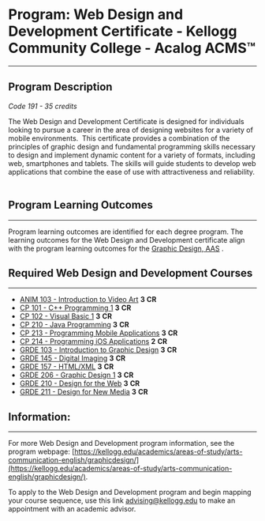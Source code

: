 # Program: Web Design and Development Certificate - Kellogg Community College - Acalog ACMS™

---

## Program Description

*Code 191 - 35 credits*

The Web Design and Development Certificate is designed for individuals looking to pursue a career in the area of designing websites for a variety of mobile environments.  This certificate provides a combination of the principles of graphic design and fundamental programming skills necessary to design and implement dynamic content for a variety of formats, including web, smartphones and tablets. The skills will guide students to develop web applications that combine the ease of use with attractiveness and reliability.  

## Program Learning Outcomes

---

Program learning outcomes are identified for each degree program. The learning outcomes for the Web Design and Development certificate align with the program learning outcomes for the [Graphic Design, AAS](http://catalog.kellogg.edu/preview_program.php?catoid=23&poid=2166&returnto=1635preview_program.php?catoid=23&poid=2133) . 

## Required Web Design and Development Courses

---

- [ANIM 103 - Introduction to Video Art](http://catalog.kellogg.edu/preview_program.php?catoid=23&poid=2166&returnto=1635#) **3** **CR**
- [CP 101 - C++ Programming 1](http://catalog.kellogg.edu/preview_program.php?catoid=23&poid=2166&returnto=1635#) **3** **CR**
- [CP 102 - Visual Basic 1](http://catalog.kellogg.edu/preview_program.php?catoid=23&poid=2166&returnto=1635#) **3** **CR**
- [CP 210 - Java Programming](http://catalog.kellogg.edu/preview_program.php?catoid=23&poid=2166&returnto=1635#) **3** **CR**
- [CP 213 - Programming Mobile Applications](http://catalog.kellogg.edu/preview_program.php?catoid=23&poid=2166&returnto=1635#) **3** **CR**
- [CP 214 - Programming iOS Applications](http://catalog.kellogg.edu/preview_program.php?catoid=23&poid=2166&returnto=1635#) **2** **CR**
- [GRDE 103 - Introduction to Graphic Design](http://catalog.kellogg.edu/preview_program.php?catoid=23&poid=2166&returnto=1635#) **3** **CR**
- [GRDE 145 - Digital Imaging](http://catalog.kellogg.edu/preview_program.php?catoid=23&poid=2166&returnto=1635#) **3** **CR**
- [GRDE 157 - HTML/XML](http://catalog.kellogg.edu/preview_program.php?catoid=23&poid=2166&returnto=1635#) **3** **CR**
- [GRDE 206 - Graphic Design 1](http://catalog.kellogg.edu/preview_program.php?catoid=23&poid=2166&returnto=1635#) **3** **CR**
- [GRDE 210 - Design for the Web](http://catalog.kellogg.edu/preview_program.php?catoid=23&poid=2166&returnto=1635#) **3** **CR**
- [GRDE 211 - Design for New Media](http://catalog.kellogg.edu/preview_program.php?catoid=23&poid=2166&returnto=1635#) **3** **CR**

## Information:

---

For more Web Design and Development program information, see the program webpage: [https://kellogg.edu/academics/areas-of-study/arts-communication-english/graphicdesign/](https://kellogg.edu/academics/areas-of-study/arts-communication-english/graphicdesign/).

To apply to the Web Design and Development program and begin mapping your course sequence, use this link [advising@kellogg.edu](mailto:advising@kellogg.edu?subject=Web%20Design%20and%20Development%20Certificate%20Question) to make an appointment with an academic advisor.
